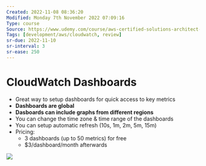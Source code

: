 ```yaml
---
Created: 2022-11-08 08:36:20
Modified: Monday 7th November 2022 07:09:16
Type: course
Source: https://www.udemy.com/course/aws-certified-solutions-architect-associate-saa-c01/?xref=E0Aed11STH4LPUQvCz0GJFABTmM=
Tags: [development/aws/cloudwatch, review]
sr-due: 2022-11-10
sr-interval: 3
sr-ease: 250
---
```


# CloudWatch Dashboards

- Great way to setup dashboards for quick access to key metrics
- **Dashboards are global**
- **Dasboards can include graphs from different regions**
- You can change the time zone & time range of the dashboards
- You can setup automatic refresh (10s, 1m, 2m, 5m, 15m)
- Pricing:
    - 3 dashboards (up to 50 metrics) for free
    - $3/dashboard/month afterwards

![](2020-01-01-13-58-09.png)